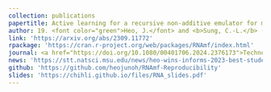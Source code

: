 ```yaml
---
collection: publications
papertitle: Active learning for a recursive non-additive emulator for multi-fidelity computer experiments
author: 19. <font color="green">Heo, J.</font> and <b>Sung, C.-L.</b> (2025)
link: 'https://arxiv.org/abs/2309.11772'
rpackage: 'https://cran.r-project.org/web/packages/RNAmf/index.html'
journal: <a href="https://doi.org/10.1080/00401706.2024.2376173">Technometrics</a>, accepted. <a href="https://www.linkedin.com/posts/informs-quality-statistics-and-reliability-qsr_celebrating-the-winner-of-the-2023-informs-activity-7120983705677963264-_ETw?utm_source=share&utm_medium=member_desktop"> [Winner of INFORMS 2023 QSR Best Student Paper] </a>
news: 'https://stt.natsci.msu.edu/news/heo-wins-informs-2023-best-student-paper-competition.aspx'
github: 'https://github.com/heojunoh/RNAmf-Reproducibility'
slides: 'https://chihli.github.io/files/RNA_slides.pdf'
---
```

